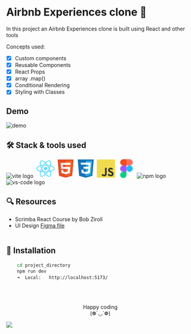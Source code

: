 # Airbnb Experiences clone 🏡
In this project an Airbnb Experiences clone is built using React and other tools

Concepts used:
- [x] Custom components<br>
- [x] Reusable Components
- [x] React Props
- [x] array .map()
- [x] Conditional Rendering
- [x] Styling with Classes

## Demo
![demo](demo.gif "Demo")
<br>

## 🛠️ Stack &#38; tools used
<img src="https://cdn.jsdelivr.net/gh/devicons/devicon@latest/icons/vitejs/vitejs-original.svg" alt="vite logo" width="50" height="50" style="max-width:100%;"/>&nbsp;
<img src="https://github.com/devicons/devicon/blob/master/icons/react/react-original.svg" alt="React logo" width="50" height="50" style="max-width:100%;">
<a target="_blank" rel="noopener noreferrer" href="https://github.com/devicons/devicon/blob/master/icons/html5/html5-original.svg"><img src="https://github.com/devicons/devicon/raw/master/icons/html5/html5-original.svg" alt="html5 logo" width="50" height="50" style="max-width:100%;"></a>
<a target="_blank" rel="noopener noreferrer" href="https://github.com/devicons/devicon/blob/master/icons/css3/css3-original.svg"><img src="https://github.com/devicons/devicon/raw/master/icons/css3/css3-original.svg" alt="css3 logo" width="50" height="50" style="max-width:100%;"></a>
<a target="_blank" rel="noopener noreferrer" href="https://github.com/devicons/devicon/blob/master/icons/javascript/javascript-original.svg"><img src="https://github.com/devicons/devicon/raw/master/icons/javascript/javascript-original.svg" alt="JavaScript" width="50" height="50" style="max-width:100%;"></a>
<a target="_blank" rel="noopener noreferrer" href="https://github.com/devicons/devicon/blob/master/icons/figma/figma-original.svg"><img src="https://github.com/devicons/devicon/blob/master/icons/figma/figma-original.svg" alt="Figma logo" width="50" height="50" style="max-width:100%;"></a>
<img src="https://cdn.jsdelivr.net/gh/devicons/devicon@latest/icons/npm/npm-original-wordmark.svg" alt="npm logo" width="50" height="50" style="max-width:100%;"/>
<img src="https://cdn.jsdelivr.net/gh/devicons/devicon@latest/icons/vscode/vscode-original.svg" alt="vs-code logo" width="50" height="50" style="max-width:100%;"/>
<br>          
          
          
## 🔍 Resources
- Scrimba React Course by Bob Ziroll
- UI Design <a href="https://www.figma.com/file/4YjrygFEXOcDp9AAnVFv7o/Airbnb-Experiences?node-id=0%3A1">Figma file</a>
<br><br>

## 🔨 Installation
```bash
    cd project_directory
    npm run dev
    ➜  Local:   http://localhost:5173/
  
```

<br>
<div align="center">

  Happy coding
  <br>(❁´◡`❁)
</div>

<img src="src/images/project-thumbnail.png" width="70%"/>
